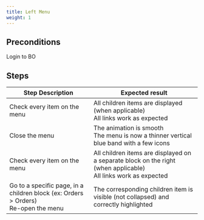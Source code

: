 ```yaml
---
title: Left Menu
weight: 1
---
```


## Preconditions

Login to BO
## Steps
| Step Description | Expected result |
| ----- | ----- |
| Check every item on the menu | All children items are displayed (when applicable)<br>All links work as expected |
| Close the menu | The animation is smooth<br>The menu is now a thinner vertical blue band with a few icons |
| Check every item on the menu | All children items are displayed on a separate block on the right (when applicable)<br>All links work as expected |
| Go to a specific page, in a children block (ex: Orders > Orders)<br>Re-open the menu | The corresponding children item is visible (not collapsed) and correctly highlighted |
